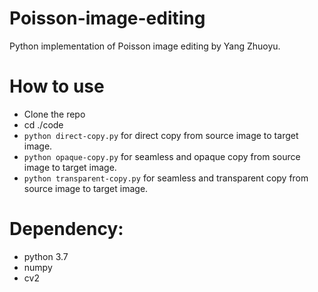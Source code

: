 # Poisson-image-editing
Python implementation of Poisson image editing by Yang Zhuoyu.

# How to use
- Clone the repo
- cd ./code
- `python direct-copy.py` for direct copy from source image to target image.
- `python opaque-copy.py` for seamless and opaque copy from source image to target image.
- `python transparent-copy.py` for seamless and transparent copy from source image to target image.


# Dependency:
- python 3.7
- numpy
- cv2
